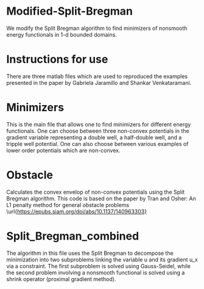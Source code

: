 # Modified-Split-Bregman
We modify the Split Bregman algorithm to find minimizers of nonsmooth energy functionals in 1-d bounded domains.

# Instructions for use
There are three matlab files which are used to reproduced the examples presented in the paper by Gabriela Jaramillo and Shankar Venkataramani. 

# Minimizers
This is the main file that allows one to find minimizers for different energy functionals. One can choose between three non-convex potentials in the gradient variable representing a double well, a half-double well, and a tripple well potential. One can also choose between various examples of lower order potentials which are non-convex. 

# Obstacle
Calculates the convex envelop of non-convex potentials using the Split Bregman algorithm. This code is based on the paper by Tran and Osher: An L1 penalty method for general obstacle problems \url{https://epubs.siam.org/doi/abs/10.1137/140963303}

# Split_Bregman_combined
The algorithm in this file uses the Split Bregman to decompose the minimization into two subproblems linking the variable u and its gradient u_x via a constraint. The first subproblem is solved using Gauss-Seidel, while the second problem involving a nonsmooth functional is solved using a shrink operator (proximal gradient method).

